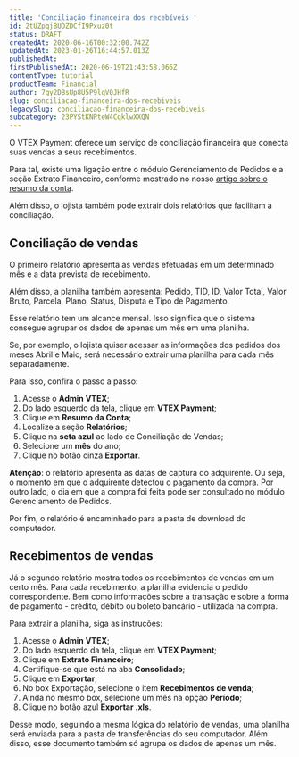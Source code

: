 ```yaml
---
title: 'Conciliação financeira dos recebíveis '
id: 2tUZpqjBUDZDCfI9Pxuz0t
status: DRAFT
createdAt: 2020-06-16T00:32:00.742Z
updatedAt: 2023-01-26T16:44:57.013Z
publishedAt: 
firstPublishedAt: 2020-06-19T21:43:58.066Z
contentType: tutorial
productTeam: Financial
author: 7qy2DBsUp8U5P9lqV0JHfR
slug: conciliacao-financeira-dos-recebiveis
legacySlug: conciliacao-financeira-dos-recebiveis
subcategory: 23PYStKNPteW4CqklwXXQN
---
```


O VTEX Payment oferece um serviço de conciliação financeira que conecta suas vendas a seus recebimentos. 

Para tal, existe uma ligação entre o módulo Gerenciamento de Pedidos e a seção Extrato Financeiro, conforme mostrado no nosso [artigo sobre o resumo da conta](https://help.vtex.com/pt/tutorial/resumo-da-conta--7MJ5gNTmqJ2kIoecnEWcuR "artigo sobre o resumo da conta").

Além disso, o lojista também pode extrair dois relatórios que facilitam a conciliação.
  
## Conciliação de vendas

O primeiro relatório apresenta as vendas efetuadas em um determinado mês e a data prevista de recebimento.   

Além disso, a planilha também apresenta: Pedido, TID, ID, Valor Total, Valor Bruto, Parcela, Plano, Status, Disputa e Tipo de Pagamento.  

Esse relatório tem um alcance mensal. Isso significa que o sistema consegue agrupar os dados de apenas um mês em uma planilha. 

Se, por exemplo, o lojista quiser acessar as informações dos pedidos dos meses Abril e Maio, será necessário extrair uma planilha para cada mês separadamente. 

Para isso, confira o passo a passo:

1. Acesse o __Admin VTEX__;
2. Do lado esquerdo da tela, clique em __VTEX Payment__;
3. Clique em __Resumo da Conta__;
4. Localize a seção __Relatórios__;
5. Clique na __seta azul__ ao lado de Conciliação de Vendas;
6. Selecione um __mês__ do ano;
7. Clique no botão cinza __Exportar__.

<div class="alert alert-info">
<strong>Atenção</strong>: o relatório apresenta as datas de captura do adquirente. Ou seja, o momento em que o adquirente detectou o pagamento da compra. Por outro lado, o dia em que a compra foi feita pode ser consultado no módulo Gerenciamento de Pedidos. 
</div>

Por fim, o relatório é encaminhado para a pasta de download do computador.

## Recebimentos de vendas 

Já o segundo relatório mostra todos os recebimentos de vendas em um certo mês. Para cada recebimento, a planilha evidencia o pedido correspondente. Bem como informações sobre a transação e sobre a forma de pagamento - crédito, débito ou boleto bancário - utilizada na compra.

Para extrair a planilha, siga as instruções:

1. Acesse o __Admin VTEX__;
2. Do lado esquerdo da tela, clique em __VTEX Payment__;
3. Clique em __Extrato Financeiro__;
4. Certifique-se que está na aba __Consolidado__;
5. Clique em __Exportar__;
6. No box Exportação, selecione o item __Recebimentos de venda__;  
7. Ainda no mesmo box, selecione um mês na opção __Período__;
8. Clique no botão azul __Exportar .xls__.

Desse modo, seguindo a mesma lógica do relatório de vendas, uma planilha será enviada para a pasta de transferências do seu computador. Além disso, esse documento também só agrupa os dados de apenas um mês.
